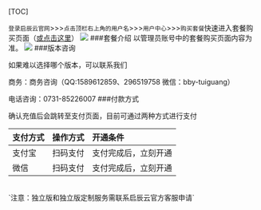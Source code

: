 [TOC]

`登录启辰云官网`>>>`点击顶栏右上角的用户名`>>>`用户中心`>>>`购买套餐`快速进入套餐购买页面（[或点击这里](https://pub.baibaoyun.com/index.php?bbymember/user_purchase_management)）
![](http://docfiles.baibaoyun.com/FmHpQVt3SgC9LfQnsRaMI0v3FVAm)
###套餐介绍
以管理员账号中的套餐购买页面内容为准。
![](http://docfiles.baibaoyun.com/Fu1zbxuFwoVbVLs-B2KgjA-ws52-)
###版本咨询

如果难以选择哪个版本，可以联系我们

商务：商务咨询（QQ:1589612859、296519758 微信：bby-tuiguang）

电话咨询：0731-85226007
###付款方式

确认充值后会跳转至支付页面，目前可通过两种方式进行支付

|  支付方式  |  操作方式  |  开通条件  |
| :------------ | :------------ | :------------ |
| 支付宝  | 扫码支付  | 支付完成后，立刻开通  |
| 微信  | 扫码支付  | 支付完成后，立刻开通  |
<br>
`注意：独立版和独立版定制服务需联系启辰云官方客服申请`